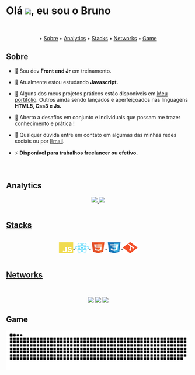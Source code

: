 <h1 align= "left"> Olá <img src="https://raw.githubusercontent.com/kaueMarques/kaueMarques/master/hi.gif" width="30px">, eu sou o Bruno </h1>
<br>

<p align="center">•
<a href ="#Sobre">Sobre</a> •
<a href ="#Analytics">Analytics</a> •
<a href ="#Stacks">Stacks</a> •
<a href ="#Networks">Networks</a> •
<a href ="#Game">Game</a>
</p>

## Sobre
- 🔭 Sou dev **Front end Jr** em treinamento.

- 🌱 Atualmente estou estudando **Javascript.**

- 👯 Alguns dos meus projetos práticos estão disponíveis em [Meu portifólio](https://portifolio01.vercel.app/). Outros ainda sendo lançados e aperfeiçoados nas linguagens **HTML5, Css3 e Js.**

- 🤔 Aberto a desafios em conjunto e individuais que possam me trazer conhecimento e prática !

- 💬 Qualquer dúvida entre em contato em algumas das minhas redes sociais ou por [Email](mailto:brunoornelio@hotmail.com).

- ⚡ **Disponível para trabalhos freelancer ou efetivo.** <br> <br> <br> 

## Analytics
<div align="center">
  <a href="https://github.com/09brsv">
  <img height="180em" src="https://github-readme-stats.vercel.app/api?username=09brsv&show_icons=true&theme=chartreuse-dark&include_all_commits=true&count_private=true"/>
  <img height="180em" src="https://github-readme-stats.vercel.app/api/top-langs/?username=09brsv&layout=compact&langs_count=7&theme=chartreuse-dark"/>
</div><br>

## Stacks
<div align="center"><br>
  <img align="center" alt="Bruno-Js" height="30" width="40" src="https://raw.githubusercontent.com/devicons/devicon/master/icons/javascript/javascript-plain.svg">
  <img align="center" alt="Bruno-React" height="30" width="40" src="https://raw.githubusercontent.com/devicons/devicon/master/icons/react/react-original.svg">
  <img align="center" alt="Bruno-HTML" height="30" width="40" src="https://raw.githubusercontent.com/devicons/devicon/master/icons/html5/html5-original.svg">
  <img align="center" alt="Bruno-CSS" height="30" width="40" src="https://raw.githubusercontent.com/devicons/devicon/master/icons/css3/css3-original.svg">
  <img align="center" alt="Bruno-Git" height="30" width="40" src="https://raw.githubusercontent.com/devicons/devicon/master/icons/git/git-original.svg">
  
</div><br>

  ## Networks
 <br> 

<div align="center"> 
 
 <a href = "https://www.hackerrank.com/brunoornelio" target="_blank"><img src="https://img.shields.io/badge/-Hackerrank-2EC866?style=for-the-badge&logo=HackerRank&logoColor=white" target="_blank"></a>
  <a href = "mailto:brunoornelio@hotmail.com"><img src="https://img.shields.io/badge/Microsoft_Outlook-0078D4?style=for-the-badge&logo=microsoft-outlook&logoColor=white" target="_blank"></a>
  <a href="https://www.linkedin.com/in/bruno-batista09brsv" target="_blank"><img src="https://img.shields.io/badge/-LinkedIn-%230077B5?style=for-the-badge&logo=linkedin&logoColor=white" target="_blank"></a> 
  
</div>
  
  ## Game
<div align="center"> 
  
  ![Snake animation](https://github.com/09brsv/09brsv/blob/output/github-contribution-grid-snake.svg)
 
</div>
